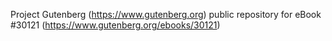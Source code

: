 Project Gutenberg (https://www.gutenberg.org) public repository for eBook #30121 (https://www.gutenberg.org/ebooks/30121)
